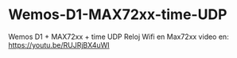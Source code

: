 # Wemos-D1-MAX72xx-time-UDP
Wemos D1 + MAX72xx + time UDP
Reloj Wifi en Max72xx video en: https://youtu.be/RUJRjBX4uWI
